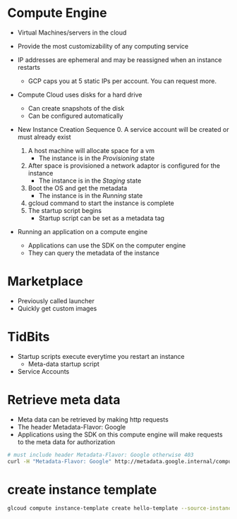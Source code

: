 # Compute Engine
- Virtual Machines/servers in the cloud
- Provide the most customizability of any computing service
- IP addresses are ephemeral and may be reassigned when an instance restarts
    - GCP caps you at 5 static IPs per account. You can request more.
- Compute Cloud uses disks for a hard drive
    - Can create snapshots of the disk
    - Can be configured automatically
- New Instance Creation Sequence
    0. A service account will be created or must already exist
    1. A host machine will allocate space for a vm
        - The instance is in the *Provisioning* state
    2. After space is provisioned a network adaptor is configured for the instance
        - The instance is in the *Staging* state
    3. Boot the OS and get the metadata
        - The instance is in the *Running* state
    4. gcloud command to start the instance is complete
    5. The startup script begins
        - Startup script can be set as a metadata tag
         
- Running an application on a compute engine
    - Applications can use the SDK on the computer engine
    - They can query the metadata of the instance


# Marketplace
- Previously called launcher
- Quickly get custom images 




# TidBits
- Startup scripts execute everytime you restart an instance
    - Meta-data startup script
- Service Accounts

# Retrieve meta data
- Meta data can be retrieved by making http requests
- The header Metadata-Flavor: Google
- Applications using the SDK on this compute engine will make requests to the meta data for authorization
```bash 
# must include header Metadata-Flavor: Google otherwise 403
curl -H "Metadata-Flavor: Google" http://metadata.google.internal/computeMetadata/v1/
```

# create instance template
```bash
glcoud compute instance-template create hello-template --source-instance=hello-server --source-instance-zone=us-central1-a
```

